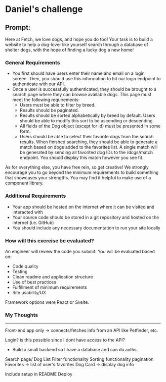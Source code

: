 # Daniel's challenge
## Prompt:
Here at Fetch, we love dogs, and hope you do too! Your task is to build a website to help a dog-lover like yourself search through a database of shelter dogs, with the hope of finding a lucky dog a new home!

### General Requirements
- You first should have users enter their name and email on a login screen. Then, you should use this information to hit our login endpoint to authenticate with our API.
- Once a user is successfully authenticated, they should be brought to a search page where they can browse available dogs. This page must meet the following requirements:
    * Users must be able to filter by breed.
    * Results should be paginated.
    * Results should be sorted alphabetically by breed by default. Users should be able to modify this sort to be ascending or descending.
    * All fields of the Dog object (except for id) must be presented in some form.
    * Users should be able to select their favorite dogs from the search results. When finished searching, they should be able to generate a match based on dogs added to the favorites list. A single match will be generated by sending all favorited dog IDs to the /dogs/match endpoint. You should display this match however you see fit.

As for everything else, you have free rein, so get creative! We strongly encourage you to go beyond the minimum requirements to build something that showcases your strengths.
You may find it helpful to make use of a component library.

### Additional Requirements
- Your app should be hosted on the internet where it can be visited and interacted with
- Your source code should be stored in a git repository and hosted on the internet (i.e. GitHub)
- You should include any necessary documentation to run your site locally

### How will this exercise be evaluated?
An engineer will review the code you submit. You will be evaluated based on:
- Code quality
- Testing
- Clean readme and application structure
- Use of best practices
- Fulfillment of minimum requirements
- Site usability/UX

Framework options were React or Svelte.

### My Thoughts
-----------
Front-end app only -> connects/fetches info from an API like Petfinder, etc.

Login? is this possible since I dont have access to the API?
- Build a small backend so I have a database and can do auths

Search page/ Dog List
    Filter functionality
    Sorting functionality
    pagination
    Favorites -> list of user's favorites
    Dog Card -> display dog info

Include setup in README
Deploy
